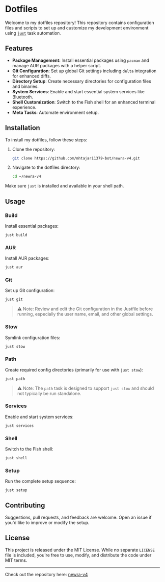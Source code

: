 # Dotfiles

Welcome to my dotfiles repository! This repository contains configuration files and scripts to set up and customize my development environment using [`just`](https://github.com/casey/just) task automation.

## Features

* **Package Management**: Install essential packages using `pacman` and manage AUR packages with a helper script.
* **Git Configuration**: Set up global Git settings including `delta` integration for enhanced diffs.
* **Directory Setup**: Create necessary directories for configuration files and binaries.
* **System Services**: Enable and start essential system services like Bluetooth.
* **Shell Customization**: Switch to the Fish shell for an enhanced terminal experience.
* **Meta Tasks**: Automate environment setup.

## Installation

To install my dotfiles, follow these steps:

1. Clone the repository:

   ```bash
   git clone https://github.com/mhtajari1379-bot/newra-v4.git
   ```

2. Navigate to the dotfiles directory:

   ```bash
   cd ~/newra-v4
   ```

Make sure `just` is installed and available in your shell path.

## Usage

### Build

Install essential packages:

```bash
just build
```

### AUR

Install AUR packages:

```bash
just aur
```

### Git

Set up Git configuration:

```bash
just git
```

> ⚠️ Note: Review and edit the Git configuration in the Justfile before running, especially the user name, email, and other global settings.

### Stow

Symlink configuration files:

```bash
just stow
```

### Path

Create required config directories (primarily for use with `just stow`):

```bash
just path
```

> ⚠️ Note: The `path` task is designed to support `just stow` and should not typically be run standalone.

### Services

Enable and start system services:

```bash
just services
```

### Shell

Switch to the Fish shell:

```bash
just shell
```

### Setup

Run the complete setup sequence:

```bash
just setup
```

## Contributing

Suggestions, pull requests, and feedback are welcome. Open an issue if you'd like to improve or modify the setup.

## License

This project is released under the MIT License. While no separate `LICENSE` file is included, you're free to use, modify, and distribute the code under MIT terms.

---

Check out the repository here: [newra-v4](https://github.com/mhtajari1379-bot/newra-v4)
